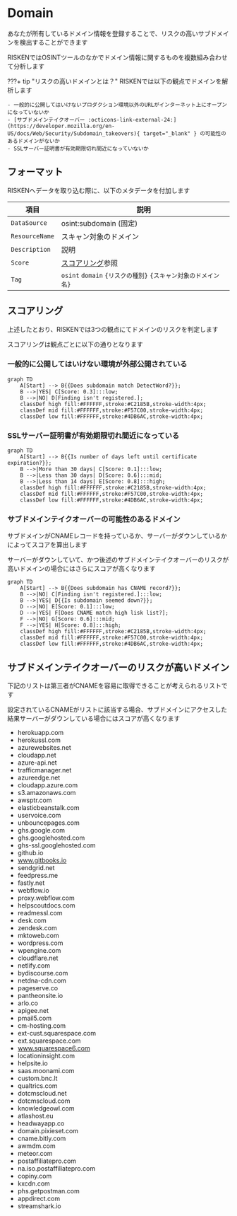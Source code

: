 # Domain

あなたが所有しているドメイン情報を登録することで、リスクの高いサブドメインを検出することができます

RISKENではOSINTツールのなかでドメイン情報に関するものを複数組み合わせて分析します

???+ tip "リスクの高いドメインとは？"
    RISKENでは以下の観点でドメインを解析します

    - 一般的に公開してはいけないプロダクション環境以外のURLがインターネット上にオープンになっていないか
    - [サブドメインテイクオーバー :octicons-link-external-24:](https://developer.mozilla.org/en-US/docs/Web/Security/Subdomain_takeovers){ target="_blank" } の可能性のあるドメインがないか
    - SSLサーバー証明書が有効期限切れ間近になっていないか

## フォーマット

RISKENへデータを取り込む際に、以下のメタデータを付加します

| 項目            | 説明                                            |
| -------------- | ---------------------------------------------- |
| `DataSource`   | osint:subdomain (固定)                          |
| `ResourceName` | スキャン対象のドメイン                             |
| `Description`  | 説明                                            |
| `Score`        | [スコアリング](/osint/domain_concept/#_2)参照      |
| `Tag`          | `osint` `domain` `{リスクの種別}` `{スキャン対象のドメイン名}`  |

## スコアリング

上述したとおり、RISKENでは3つの観点にてドメインのリスクを判定します

スコアリングは観点ごとに以下の通りとなります

### 一般的に公開してはいけない環境が外部公開されている

```mermaid
graph TD
    A[Start] --> B{{Does subdomain match DetectWord?}};
    B -->|YES| C[Score: 0.3]:::low;
    B -->|NO| D[Finding isn't registered.];
    classDef high fill:#FFFFFF,stroke:#C2185B,stroke-width:4px;
    classDef mid fill:#FFFFFF,stroke:#F57C00,stroke-width:4px;
    classDef low fill:#FFFFFF,stroke:#4DB6AC,stroke-width:4px;
```

### SSLサーバー証明書が有効期限切れ間近になっている

```mermaid
graph TD
    A[Start] --> B{{Is number of days left until certificate expiration?}};
    B -->|More than 30 days| C[Score: 0.1]:::low;
    B -->|Less than 30 days| D[Score: 0.6]:::mid;
    B -->|Less than 14 days| E[Score: 0.8]:::high;
    classDef high fill:#FFFFFF,stroke:#C2185B,stroke-width:4px;
    classDef mid fill:#FFFFFF,stroke:#F57C00,stroke-width:4px;
    classDef low fill:#FFFFFF,stroke:#4DB6AC,stroke-width:4px;
```

### サブドメインテイクオーバーの可能性のあるドメイン

サブドメインがCNAMEレコードを持っているか、サーバーがダウンしているかによってスコアを算出します

サーバーがダウンしていて、かつ後述のサブドメインテイクオーバーのリスクが高いドメインの場合にはさらにスコアが高くなります

```mermaid
graph TD
    A[Start] --> B{{Does subdomain has CNAME record?}};
    B -->|NO| C[Finding isn't registered.]:::low;
    B -->|YES| D{{Is subdomain seemed down?}};
    D -->|NO| E[Score: 0.1]:::low;
    D -->|YES| F[Does CNAME match high lisk list?];
    F -->|NO| G[Score: 0.6]:::mid;
    F -->|YES| H[Score: 0.8]:::high;
    classDef high fill:#FFFFFF,stroke:#C2185B,stroke-width:4px;
    classDef mid fill:#FFFFFF,stroke:#F57C00,stroke-width:4px;
    classDef low fill:#FFFFFF,stroke:#4DB6AC,stroke-width:4px;
```

## サブドメインテイクオーバーのリスクが高いドメイン

下記のリストは第三者がCNAMEを容易に取得できることが考えられるリストです

設定されているCNAMEがリストに該当する場合、サブドメインにアクセスした結果サーバーがダウンしている場合にはスコアが高くなります

- herokuapp.com
- herokussl.com
- azurewebsites.net
- cloudapp.net
- azure-api.net
- trafficmanager.net
- azureedge.net
- cloudapp.azure.com
- s3.amazonaws.com
- awsptr.com
- elasticbeanstalk.com
- uservoice.com
- unbouncepages.com
- ghs.google.com
- ghs.googlehosted.com
- ghs-ssl.googlehosted.com
- github.io
- www.gitbooks.io
- sendgrid.net
- feedpress.me
- fastly.net
- webflow.io
- proxy.webflow.com
- helpscoutdocs.com
- readmessl.com
- desk.com
- zendesk.com
- mktoweb.com
- wordpress.com
- wpengine.com
- cloudflare.net
- netlify.com
- bydiscourse.com
- netdna-cdn.com
- pageserve.co
- pantheonsite.io
- arlo.co
- apigee.net
- pmail5.com
- cm-hosting.com
- ext-cust.squarespace.com
- ext.squarespace.com
- www.squarespace6.com
- locationinsight.com
- helpsite.io
- saas.moonami.com
- custom.bnc.lt
- qualtrics.com
- dotcmscloud.net
- dotcmscloud.com
- knowledgeowl.com
- atlashost.eu
- headwayapp.co
- domain.pixieset.com
- cname.bitly.com
- awmdm.com
- meteor.com
- postaffiliatepro.com
- na.iso.postaffiliatepro.com
- copiny.com
- kxcdn.com
- phs.getpostman.com
- appdirect.com
- streamshark.io
